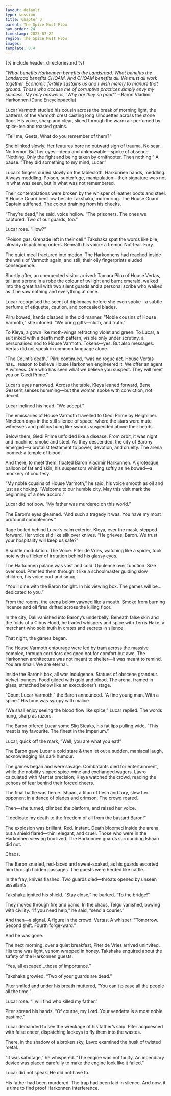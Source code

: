 ```yaml
---
layout: default
type: session
title: Chapter 3
parent: The Spice Must Flow
nav_order: 24
timestamp: 2025-07-22
region: The Spice Must Flow
images: 
template: 0.4
---
```

{% include header_directories.md %}  

*“What benefits Harkonnen benefits the Landsraad. What benefits the Landsraad benefits CHOAM. And CHOAM benefits all. We must all work together. Economic fertility sustains us and I wish merely to manure that ground. Those who accuse me of corruptive practices simply envy my success. My only answer is, ‘Why are they so poor’”* – Baron Vladimir Harkonnen (Dune Encyclopaedia)

Lucar Varmoth studied his cousin across the break of morning light, the patterns of the Varmoth crest casting long silhouettes across the stone floor. His voice, sharp and clear, sliced through the warm air perfumed by spice-tea and roasted grains.

“Tell me, Geeta. What do you remember of them?”

She blinked slowly. Her features bore no outward sign of trauma. No scar. No tremor. But her eyes—deep and unknowable—spoke of absence. “Nothing. Only the fight and being taken by ornithopter. Then nothing.” A pause. “They did something to my mind, Lucar.”

Lucar’s fingers curled slowly on the tablecloth. Harkonnen hands, meddling. Always meddling. Poison, subterfuge, manipulation—their signature was not in what was seen, but in what was not remembered.

Their contemplations were broken by the whisper of leather boots and steel. A House Guard bent low beside Takshaka, murmuring. The House Guard Captain stiffened. The colour draining from his cheeks.

“They’re dead,” he said, voice hollow. “The prisoners. The ones we captured. Two of our guards, too.”

Lucar rose. “How?”

“Poison gas. Grenade left in their cell.” Takshaka spat the words like bile, already dispatching orders. Beneath his voice: a tremor. Not fear. Fury.

The quiet meal fractured into motion. The Harkonnens had reached inside the walls of Varmoth again, and still, their oily fingerprints eluded consequence.

Shortly after, an unexpected visitor arrived: Tamara Pilru of House Vertas, tall and serene in a robe the colour of twilight and burnt emerald, walked into the great hall with two silent guards and a personal scribe who walked as if he saw nothing and everything at once.

Lucar recognised the scent of diplomacy before she even spoke—a subtle perfume of etiquette, caution, and concealed blades.

Pilru bowed, hands clasped in the old manner. “Noble cousins of House Varmoth,” she intoned. “We bring gifts—cloth, and truth.”

To Kleya, a gown like moth-wings refracting violet and green. To Lucar, a suit inked with a death moth pattern, visible only under scrutiny, a personalised nod to House Varmoth. Tokens—yes. But also messages. Vertas did not speak in common language alone.

“The Count’s death,” Pilru continued, “was no rogue act. House Vertas has… reason to believe House Harkonnen engineered it. We offer an agent. A witness. One who has seen what we believe you suspect. They will meet you on Giedi Prime.”

Lucar’s eyes narrowed. Across the table, Kleya leaned forward, Bene Gesserit senses humming—but the woman spoke with conviction, not deceit.

Lucar inclined his head. “We accept.”

The emissaries of House Varmoth travelled to Giedi Prime by Heighliner. Nineteen days in the still silence of space, where the stars were mute witnesses and politics hung like swords suspended above their heads.

Below them, Giedi Prime unfolded like a disease. From orbit, it was night and machine, smoke and steel. As they descended, the city of Barony emerged—a brutalist testament to power, devotion, and cruelty. The arena loomed: a temple of blood.

And there, to meet them, floated Baron Vladimir Harkonnen. A grotesque balloon of fat and skin, his suspensors whining softly as he bowed—a mockery of courtesy.

“My noble cousins of House Varmoth,” he said, his voice smooth as oil and just as choking. “Welcome to our humble city. May this visit mark the beginning of a new accord.”

Lucar did not bow. “My father was murdered on this world.”

The Baron’s eyes gleamed. “And such a tragedy it was. You have my most profound condolences.”

Rage boiled behind Lucar’s calm exterior. Kleya, ever the mask, stepped forward. Her voice slid like silk over knives. “He grieves, Baron. We trust your hospitality will keep us safe?”

A subtle modulation. The Voice. Piter de Vries, watching like a spider, took note with a flicker of irritation behind his glassy eyes.

The Harkonnen palace was vast and cold. Opulence over function. Size over soul. Piter led them through it like a schoolmaster guiding slow children, his voice curt and smug.

“You’ll dine with the Baron tonight. In his viewing box. The games will be… dedicated to you.”

From the rooms, the arena below yawned like a mouth. Smoke from burning incense and oil fires drifted across the killing floor.

In the city, Dali vanished into Barony’s underbelly. Beneath false skin and the folds of a Cibus Hood, he traded whispers and spice with Terris Hake, a merchant who sold truth in crates and secrets in silence.

That night, the games began.

The House Varmoth entourage were led by tram across the massive complex, through corridors designed not for comfort but awe. The Harkonnen architecture was not meant to shelter—it was meant to remind. You are small. We are eternal.

Inside the Baron’s box, all was indulgence. Statues of obscene grandeur. Velvet lounges. Food gilded with gold and blood. The arena, framed in glass, stretched below like an executioner’s stage.

“Count Lucar Varmoth,” the Baron announced. “A fine young man. With a spine.” His tone was syrupy with malice.

“We shall enjoy seeing the blood flow like spice,” Lucar replied. The words hung, sharp as razors.

The Baron offered Lucar some Slig Steaks, his fat lips pulling wide, “This meat is my favourite. The finest in the Imperium.”

Lucar, quick off the mark, “Well, you are what you eat!”

The Baron gave Lucar a cold stare & then let out a sudden, maniacal laugh, acknowledging his dark humour.

The games began and were savage. Combatants died for entertainment, while the nobility sipped spice-wine and exchanged wagers. Lavro calculated with Mentat precision; Kleya watched the crowd, reading the echoes of fear behind their forced cheers.

The final battle was fierce. Ishaan, a titan of flesh and fury, slew her opponent in a dance of blades and crimson. The crowd roared.

Then—she turned, climbed the platform, and raised her voice.

“I dedicate my death to the freedom of all from the bastard Baron!”

The explosion was brilliant. Red. Instant. Death bloomed inside the arena, but a shield flared—thin, elegant, and cruel. Those who were in the Harkonnen viewing box lived. The Harkonnen guards surrounding Ishaan did not.

Chaos.

The Baron snarled, red-faced and sweat-soaked, as his guards escorted him through hidden passages. The guests were herded like cattle.

In the fray, knives flashed. Two guards died—throats opened by unseen assailants.

Takshaka ignited his shield. “Stay close,” he barked. “To the bridge!”

They moved through fire and panic. In the chaos, Telgu vanished, bowing with civility. “If you need help,” he said, “send a courier.”

And then—a signal. A figure in the crowd. Vertas. A whisper: “Tomorrow. Second shift. Fourth forge-ward.”

And he was gone.

The next morning, over a quiet breakfast, Piter de Vries arrived uninvited. His tone was light, venom wrapped in honey. Takshaka enquired about the safety of the Harkonnen guests.

“Yes, all escaped…those of importance.”

Takshaka growled. “Two of your guards are dead.”

Piter smiled and under his breath muttered, “You can’t please all the people all the time.”

Lucar rose. “I will find who killed my father.”

Piter spread his hands. “Of course, my Lord. Your vendetta is a most noble pastime.”

Lucar demanded to see the wreckage of his father’s ship. Piter acquiesced with false cheer, dispatching lackeys to fly them into the wastes.

There, in the shadow of a broken sky, Lavro examined the husk of twisted metal.

“It was sabotage,” he whispered. “The engine was not faulty. An incendiary device was placed carefully to make the engine look like it failed.”

Lucar did not speak. He did not have to.

His father had been murdered. The trap had been laid in silence. And now, it is time to find proof Harkonnen interference.
